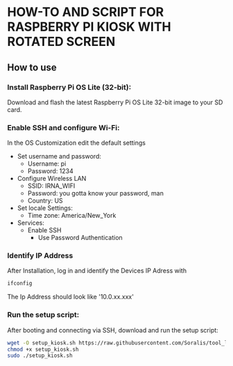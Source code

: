 # HOW-TO AND SCRIPT FOR RASPBERRY PI KIOSK WITH ROTATED SCREEN


## How to use

### Install Raspberry Pi OS Lite (32-bit):
Download and flash the latest Raspberry Pi OS Lite 32-bit image to your SD card.

### Enable SSH and configure Wi-Fi:
In the OS Customization edit the default settings
- Set username and password:
    - Username: pi
    - Password: 1234
- Configure Wireless LAN
    - SSID: IRNA_WIFI
    - Password: you gotta know your password, man
    - Country: US
- Set locale Settings:
    - Time zone: America/New_York
-	Services:
    - Enable SSH
        - Use Password Authentication

### Identify IP Address
After Installation, log in and identify the Devices IP Adress with 
```bash
ifconfig
```
The Ip Address should look like '10.0.xx.xxx'

### Run the setup script:
After booting and connecting via SSH, download and run the setup script:
```bash
wget -O setup_kiosk.sh https://raw.githubusercontent.com/Soralis/tool_log/master/log_device_setup.sh
chmod +x setup_kiosk.sh
sudo ./setup_kiosk.sh
```